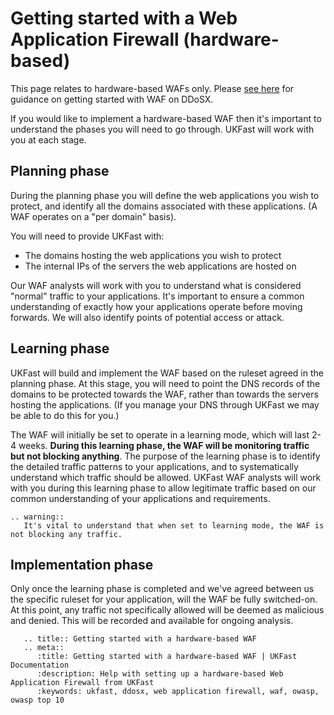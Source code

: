 # Getting started with a Web Application Firewall (hardware-based)

This page relates to hardware-based WAFs only.  Please [see here](/security/ddos/index) for guidance on getting started with WAF on DDoSX.

If you would like to implement a hardware-based WAF then it's important to understand the phases you will need to go through.  UKFast will work with you at each stage.

## Planning phase

During the planning phase you will define the web applications you wish to protect, and identify all the domains associated with these applications.  (A WAF operates on a "per domain" basis).

You will need to provide UKFast with:

  - The domains hosting the web applications you wish to protect
  - The internal IPs of the servers the web applications are hosted on

Our WAF analysts will work with you to understand what is considered "normal" traffic to your applications.  It's important to ensure a common understanding of exactly how your applications operate before moving forwards.  We will also identify points of potential access or attack.


## Learning phase

UKFast will build and implement the WAF based on the ruleset agreed in the planning phase.  At this stage, you will need to point the DNS records of the domains to be protected towards the WAF, rather than towards the servers hosting the applications. (If you manage your DNS through UKFast we may be able to do this for you.)

The WAF will initially be set to operate in a learning mode, which will last 2-4 weeks.  **During this learning phase, the WAF will be monitoring traffic but not blocking anything**.  The purpose of the learning phase is to identify the detailed traffic patterns to your applications, and to systematically understand which traffic should be allowed.  UKFast WAF analysts will work with you during this learning phase to allow legitimate traffic based on our common understanding of your applications and requirements.

```eval_rst
.. warning::
   It's vital to understand that when set to learning mode, the WAF is not blocking any traffic.
```


## Implementation phase

Only once the learning phase is completed and we've agreed between us the specific ruleset for your application, will the WAF be fully switched-on.  At this point, any traffic not specifically allowed will be deemed as malicious and denied.  This will be recorded and available for ongoing analysis.


```eval_rst
   .. title:: Getting started with a hardware-based WAF
   .. meta::
      :title: Getting started with a hardware-based WAF | UKFast Documentation
      :description: Help with setting up a hardware-based Web Application Firewall from UKFast
      :keywords: ukfast, ddosx, web application firewall, waf, owasp, owasp top 10
```
